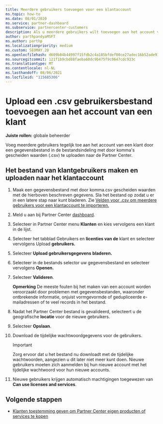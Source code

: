 ```yaml
---
title: Meerdere gebruikers toevoegen voor een klantaccount
ms.topic: how-to
ms.date: 08/01/2020
ms.service: partner-dashboard
ms.subservice: partnercenter-customers
description: Als u meerdere gebruikers wilt toevoegen aan het account van een klant, uploadt u een gegevensbestand naar Partner Center met behulp van de bestandsindeling met door komma's gescheiden waarden (.csv).
author: parthpandyaMSFT
ms.author: parthp
ms.localizationpriority: medium
ms.custom: SEOMAY.20
ms.openlocfilehash: d609b84b44997f15fdb2c4a185bfdef00ce27adec16b52ade91af3ad78cad83c
ms.sourcegitcommit: 121f1b9cbd88faeba60dc9b475f9c0647cdc933c
ms.translationtype: MT
ms.contentlocale: nl-NL
ms.lasthandoff: 08/06/2021
ms.locfileid: "115685306"
---
```

# <a name="upload-a-csv-file-of-users-to-a-customers-account"></a>Upload een .csv gebruikersbestand toevoegen aan het account van een klant


**Juiste rollen:** globale beheerder

Voeg meerdere gebruikers tegelijk toe aan het account van een klant door een gegevensbestand in de bestandsindeling met door komma's gescheiden waarden (.csv) te uploaden naar de Partner Center. 

## <a name="create-the-file-of-customer-users-and-upload-to-customer-account"></a>Het bestand van klantgebruikers maken en uploaden naar het klantaccount

1. Maak een gegevensbestand met door komma.csv gescheiden waarden met de hierboven beschreven gegevens. Sla het bestand op zodat u er in een latere stap naar kunt bladeren. Zie [Velden voor .csv om meerdere gebruikers voor een klantaccount te importeren.](file-customer-users.md) 

2. Meld u aan bij Partner Center [dashboard](https://partner.microsoft.com/dashboard).

3. Selecteer in Partner Center menu **Klanten** en kies vervolgens een klant in de lijst.

4. Selecteer het tabblad Gebruikers en **licenties van de** klant en selecteer vervolgens Upload **gebruikers.**

5. Selecteer **Upload gebruikersgegevens** **bladeren.**

6. Selecteer in de bestands selector uw gegevensbestand en selecteer vervolgens **Openen.**

7. Selecteer **Valideren**.

    **Opmerking**  De meeste fouten bij het maken van een account worden veroorzaakt door problemen met gegevensbestanden, waaronder ontbrekende informatie, onjuist vormgevormde of gedupliceerde e-mailadressen of te veel records in het bestand.

8. Nadat het Partner Center bestand is gevalideerd, selecteert u de geografische **locatie** voor de nieuwe gebruikers.
9. Selecteer **Opslaan**.
10. Download de tijdelijke wachtwoordgegevens voor de gebruikers.

    >[!IMPORTANT]
    > Zorg ervoor dat u het bestand nu downloadt met de tijdelijke wachtwoorden, aangezien u dit later niet meer kunt doen. Nieuwe gebruikers moeten zich aanmelden bij hun nieuwe account met het tijdelijke wachtwoord voor hun nieuwe accounts.

11. Nieuwe gebruikers krijgen automatisch machtigingen toegewezen van **Can use licenses and services**. 

## <a name="next-steps"></a>Volgende stappen

- [Klanten toestemming geven om Partner Center eigen producten of services te kopen](give-customers-permission.md)
